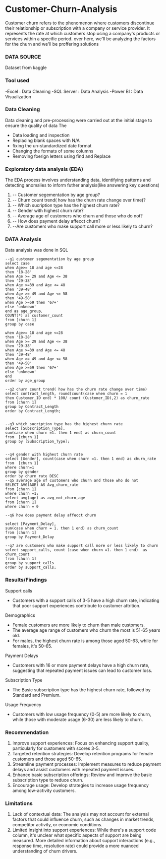 # Customer-Churn-Analysis
Customer churn refers to the phenomenon where customers discontinue their relationship or subscription with a company or service provider. It represents the rate at which customers stop using a company's products or services within a specific period.  over here, we'll be analyzing the factors for the  churn and we'll be proffering solutions 

### DATA SOURCE
Dataset from kaggle

### Tool used
-Excel : Data Cleaning
-SQL Server : Data Analysis
-Power BI : Data Visualization

### Data Cleaning
Data cleaning and pre-processing were carried out at the initial stage to ensure the quality of data
The 
- Data loading and inspection
- Replacing blank spaces with N/A
- fixing the un-standardized date format
- Changing the formats of some columns
- Removing foerign letters using find and Replace



### Exploratory data analysis (EDA)
The EDA process involves understanding data, identifying patterns and detecting anomalies to inform futher analysis(like answering key questions)
1. -- Customer segementation by age group?
2. -- Churn count trend( how has the churn rate change over time)?
3. --  Which sucription type has the highest churn rate?
4. -- Gender with highest churn rate?
5. -- Average age of customers who churn and those who do not?
6. -- How does payment delay affecct churn?
7. --Are customers who make support call more or less likely to churn?

### DATA Analysis
Data analysis was done in SQL

~~~
--q1 customer segementation by age group
select case
when Age>= 18 and age <=28
then '18-28'
when Age >= 29 and Age <= 38
then '29-38'
when Age >=39 and Age <= 48
then '39-48'
when Age >= 49 and Age <= 58
then '49-58'
when Age >=59 then '67+'
else 'unknown'
end as age_group,
COUNT(*) as customer_count
from [churn 1]
group by case

when Age>= 18 and age <=28
then '18-28'
when Age >= 29 and Age <= 38
then '29-38'
when Age >=39 and Age <= 48
then '39-48'
when Age >= 49 and Age <= 58
then '49-58'
when Age >=59 then '67+'
else 'unknown'
end
order by age_group

--q2 churn count trend( how has the churn rate change over time)
select contract_length, round(count(case when churn = 1
then Customer_ID end) * 100/ count (Customer_ID),2) as churn_rate
from [churn 1]
group by Contract_Length
order by Contract_Length;


--q3 which sucription type has the highest churn rate
select [Subscription_Type],
sum(case when churn =1. then 1 end) as churn_count
from  [churn 1]
group by [Subscription_Type];


--q4 gender with highest churn rate
select [Gender], count(case when churn =1. then 1 end) as churn_rate
from  [churn 1]
where churn=1
group by gender
order by churn_rate DESC 
--q5 average age of customers who churn and those who do not
SELECT AVG(AGE) AS Avg_churn_rate
from [churn 1]
where churn =1;
select avg(age) as avg_not_churn_age
from [churn 1]
where churn = 0

--q6 how does payment delay affecct churn

select [Payment_Delay],
sum(case when churn = 1. then 1 end) as churn_count
from [churn 1]
group by Payment_Delay

--q7 are customers who make support call more or less likely to churn
select support_calls, count (case when churn =1. then 1 end)  as churn_count
from [churn 1]
group by support_calls
order by support_calls;
~~~

### Results/Findings
Support calls 
- Customers with a support calls of 3-5 have a high churn rate, indicating that poor support experiences contribute to customer attrition.

Demographics
- Female customers are more likely to churn than male customers.
- The average age range of customers who churn the most is 51-65 years old.
- For males, the highest churn rate is among those aged 50-63, while for females, it's 50-65.

Payment Delays
- Customers with 16 or more payment delays have a high churn rate, suggesting that repeated payment issues can lead to customer loss.

Subscription Type
- The Basic subscription type has the highest churn rate, followed by Standard and Premium.

Usage Frequency
- Customers with low usage frequency (0-5) are more likely to churn, while those with moderate usage (6-30) are less likely to churn.

### Recommendation 
1. Improve support experiences: Focus on enhancing support quality, particularly for customers with scores 3-5.
2. Targeted retention strategies: Develop retention programs for female customers and those aged 50-65.
3. Streamline payment processes: Implement measures to reduce payment delays and assist customers with repeated payment issues.
4. Enhance basic subscription offerings: Review and improve the basic subscription type to reduce churn.
5. Encourage usage: Develop strategies to increase usage frequency among low-activity customers.


### Limitations
1. Lack of contextual data: The analysis may not account for external factors that could influence churn, such as changes in market trends, competitor activity, or economic conditions.
2. Limited insight into support experiences: While there's a support code column, it's unclear what specific aspects of support are being measured. More detailed information about support interactions (e.g., response time, resolution rate) could provide a more nuanced understanding of churn drivers.



